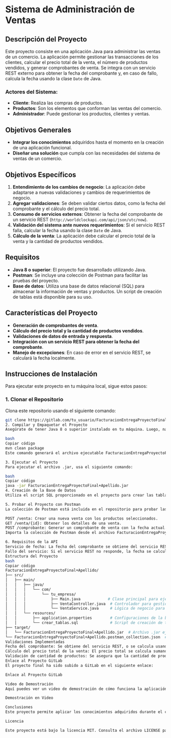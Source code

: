 # Sistema de Administración de Ventas

## Descripción del Proyecto

Este proyecto consiste en una aplicación Java para administrar las ventas de un comercio. La aplicación permite gestionar las transacciones de los clientes, calcular el precio total de la venta, el número de productos vendidos, y generar comprobantes de venta. Se integra con un servicio REST externo para obtener la fecha del comprobante y, en caso de fallo, calcula la fecha usando la clase `Date` de Java.

### Actores del Sistema:
- **Cliente**: Realiza las compras de productos.
- **Productos**: Son los elementos que conforman las ventas del comercio.
- **Administrador**: Puede gestionar los productos, clientes y ventas.

## Objetivos Generales

- **Integrar los conocimientos** adquiridos hasta el momento en la creación de una aplicación funcional.
- **Diseñar una solución** que cumpla con las necesidades del sistema de ventas de un comercio.

## Objetivos Específicos

1. **Entendimiento de los cambios de negocio**: La aplicación debe adaptarse a nuevas validaciones y cambios de requerimientos de negocio.
2. **Agregar validaciones**: Se deben validar ciertos datos, como la fecha del comprobante y el cálculo del precio total.
3. **Consumo de servicios externos**: Obtener la fecha del comprobante de un servicio REST (`http://worldclockapi.com/api/json/utc/now`).
4. **Validación del sistema ante nuevos requerimientos**: Si el servicio REST falla, calcular la fecha usando la clase `Date` de Java.
5. **Cálculo de la venta**: La aplicación debe calcular el precio total de la venta y la cantidad de productos vendidos.

## Requisitos

- **Java 8 o superior**: El proyecto fue desarrollado utilizando Java.
- **Postman**: Se incluye una colección de Postman para facilitar las pruebas del proyecto.
- **Base de datos**: Utiliza una base de datos relacional (SQL) para almacenar la información de ventas y productos. Un script de creación de tablas está disponible para su uso.

## Características del Proyecto

- **Generación de comprobantes de venta**.
- **Cálculo del precio total y la cantidad de productos vendidos**.
- **Validaciones de datos de entrada y respuesta**.
- **Integración con un servicio REST para obtener la fecha del comprobante**.
- **Manejo de excepciones**: En caso de error en el servicio REST, se calculará la fecha localmente.

## Instrucciones de Instalación

Para ejecutar este proyecto en tu máquina local, sigue estos pasos:

### 1. Clonar el Repositorio

Clona este repositorio usando el siguiente comando:

```bash
git clone https://gitlab.com/tu_usuario/FacturacionEntregaProyectoFinal+Apellido.git
2. Compilar y Empaquetar el Proyecto
Asegúrate de tener Java 8 o superior instalado en tu máquina. Luego, navega al directorio del proyecto y ejecuta el siguiente comando para compilar y empaquetar el proyecto en un archivo .jar ejecutable:

bash
Copiar código
mvn clean package
Este comando generará el archivo ejecutable FacturacionEntregaProyectoFinal+Apellido.jar en el directorio target.

3. Ejecutar el Proyecto
Para ejecutar el archivo .jar, usa el siguiente comando:

bash
Copiar código
java -jar FacturacionEntregaProyectoFinal+Apellido.jar
4. Creación de la Base de Datos
Utiliza el script SQL proporcionado en el proyecto para crear las tablas necesarias en la base de datos. El script se encuentra en el archivo crear_tablas.sql y contiene las instrucciones necesarias para crear las tablas de productos, ventas y clientes.

5. Probar el Proyecto con Postman
La colección de Postman está incluida en el repositorio para probar las funcionalidades del proyecto. Importa la colección y realiza las siguientes pruebas:

POST /venta: Crear una nueva venta con los productos seleccionados.
GET /venta/{id}: Obtener los detalles de una venta.
POST /comprobante: Generar un comprobante de venta con la fecha actual.
Importa la colección de Postman desde el archivo FacturacionEntregaProyectoFinal+Apellido.postman_collection.json.

6. Requisitos de la API
Servicio de fecha: La fecha del comprobante se obtiene del servicio REST: http://worldclockapi.com/api/json/utc/now.
Fallo del servicio: Si el servicio REST no responde, la fecha se calculará localmente con la clase Date de Java.
Estructura del Proyecto
bash
Copiar código
FacturacionEntregaProyectoFinal+Apellido/
├── src/
│   ├── main/
│   │   ├── java/
│   │   │   └── com/
│   │   │       └── tu_empresa/
│   │   │           ├── Main.java            # Clase principal para ejecutar la aplicación
│   │   │           ├── VentaController.java  # Controlador para gestionar ventas
│   │   │           └── VentaService.java     # Lógica de negocio para la gestión de ventas
│   │   └── resources/
│   │       ├── application.properties        # Configuraciones de la base de datos
│   │       └── crear_tablas.sql              # Script de creación de tablas
├── target/
│   └── FacturacionEntregaProyectoFinal+Apellido.jar  # Archivo .jar ejecutable
└── FacturacionEntregaProyectoFinal+Apellido.postman_collection.json  # Colección de Postman
Validaciones Implementadas
Fecha del comprobante: Se obtiene del servicio REST, o se calcula usando Date en caso de error.
Cálculo del precio total de la venta: El precio total se calcula sumando los precios de todos los productos vendidos.
Validación de cantidad de productos: Se asegura que la cantidad de productos no sea negativa o cero.
Enlace al Proyecto GitLab
El proyecto final ha sido subido a GitLab en el siguiente enlace:

Enlace al Proyecto GitLab

Video de Demostración
Aquí puedes ver un video de demostración de cómo funciona la aplicación:

Demostración en Video

Conclusiones
Este proyecto permite aplicar los conocimientos adquiridos durante el curso, integrando la creación de una aplicación de ventas con validaciones, consumo de servicios externos y cálculos automatizados. La solución propuesta cumple con los requisitos del sistema y está lista para ser desplegada en un entorno de producción.

Licencia

Este proyecto está bajo la licencia MIT. Consulta el archivo LICENSE para más detalles.
